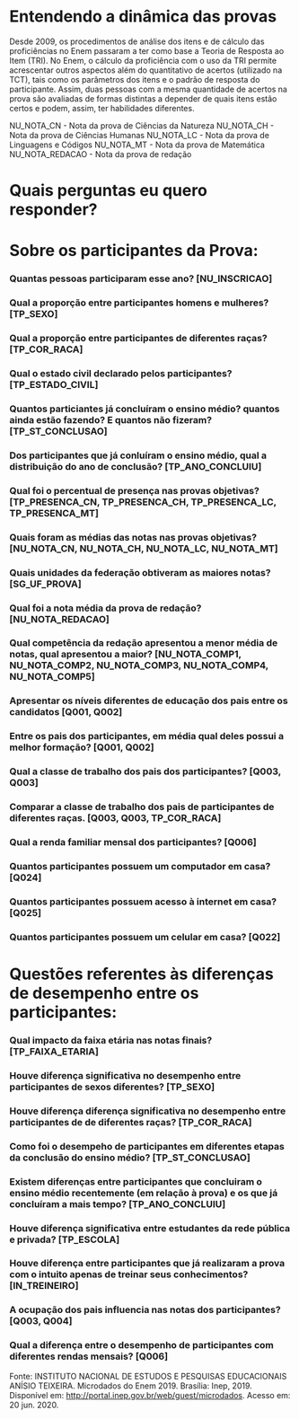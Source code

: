 # Entendendo a dinâmica das provas

Desde 2009, os procedimentos de análise dos itens e de cálculo das proficiências no Enem passaram a ter como base a Teoria de Resposta ao Item (TRI). No Enem, o cálculo da proficiência com o uso da TRI permite acrescentar outros aspectos além do quantitativo de acertos (utilizado na TCT), tais como os parâmetros dos itens e o padrão de resposta do participante. Assim, duas pessoas com a mesma quantidade de acertos na prova são avaliadas de formas distintas a depender de quais itens estão certos e podem, assim, ter habilidades diferentes.


NU_NOTA_CN - Nota da prova de Ciências da Natureza
NU_NOTA_CH - Nota da prova de Ciências Humanas
NU_NOTA_LC - Nota da prova de Linguagens e Códigos
NU_NOTA_MT - Nota da prova de Matemática
NU_NOTA_REDACAO - Nota da prova de redação


# Quais perguntas eu quero responder?

# Sobre os participantes da Prova:
 
 ### Quantas pessoas participaram esse ano? [NU_INSCRICAO]
 
 ### Qual a proporção entre participantes homens e mulheres? [TP_SEXO]
 
 ### Qual a proporção entre participantes de diferentes raças? [TP_COR_RACA]
 
 ### Qual o estado civil declarado pelos participantes? [TP_ESTADO_CIVIL]
 
 ### Quantos particiantes já concluíram o ensino médio? quantos ainda estão fazendo? E quantos não fizeram? [TP_ST_CONCLUSAO]
 
 ### Dos participantes que já conluíram o ensino médio, qual a distribuição do ano de conclusão? [TP_ANO_CONCLUIU]
 
 ### Qual foi o percentual de presença nas provas objetivas? [TP_PRESENCA_CN, TP_PRESENCA_CH, TP_PRESENCA_LC, TP_PRESENCA_MT]
 
 ### Quais foram as médias das notas nas provas objetivas? [NU_NOTA_CN, NU_NOTA_CH, NU_NOTA_LC, NU_NOTA_MT]
 
 ### Quais unidades da federação obtiveram as maiores notas? [SG_UF_PROVA]
 
 ### Qual foi a nota média da prova de redação? [NU_NOTA_REDACAO]
 
 ### Qual competência da redação apresentou a menor média de notas, qual apresentou a maior? [NU_NOTA_COMP1, NU_NOTA_COMP2, NU_NOTA_COMP3, NU_NOTA_COMP4, NU_NOTA_COMP5]
 
 ### Apresentar os níveis diferentes de educação dos pais entre os candidatos [Q001, Q002]
 
 ### Entre os pais dos participantes, em média qual deles possui a melhor formação? [Q001, Q002]
 
 ### Qual a classe de trabalho dos pais dos participantes? [Q003, Q003]
 
 ### Comparar a classe de trabalho dos pais de participantes de diferentes raças. [Q003, Q003, TP_COR_RACA]
 
 ### Qual a renda familiar mensal dos participantes? [Q006]
 
 ### Quantos participantes possuem um computador em casa? [Q024]
 
 ### Quantos participantes possuem acesso à internet em casa? [Q025]

 ### Quantos participantes possuem um celular em casa? [Q022]
 
 
 
# Questões referentes às diferenças de desempenho entre os participantes: 

 ### Qual impacto da faixa etária nas notas finais? [TP_FAIXA_ETARIA]
 
 ### Houve diferença significativa no desempenho entre participantes de sexos diferentes? [TP_SEXO]
 
 ### Houve diferença diferença significativa no desempenho entre participantes de de diferentes raças? [TP_COR_RACA]

 ### Como foi o desempeho de participantes em diferentes etapas da conclusão do ensino médio? [TP_ST_CONCLUSAO]
 
 ### Existem diferenças entre participantes que concluiram o ensino médio recentemente (em relação à prova) e os que já concluíram a mais tempo? [TP_ANO_CONCLUIU]
 
 ### Houve diferença significativa entre estudantes da rede pública e privada? [TP_ESCOLA]
 
 ### Houve diferença entre participantes que já realizaram a prova com o intuito apenas de treinar seus conhecimentos? [IN_TREINEIRO]
 
 ### A ocupação dos pais influencia nas notas dos participantes? [Q003, Q004]
 
 ### Qual a diferença entre o desempenho de participantes com diferentes rendas mensais? [Q006]
 



Fonte:
INSTITUTO NACIONAL DE ESTUDOS E PESQUISAS EDUCACIONAIS ANÍSIO TEIXEIRA.
Microdados do Enem 2019. Brasília: Inep, 2019. Disponível em: <http://portal.inep.gov.br/web/guest/microdados>. Acesso em: 20 jun. 2020.
 
